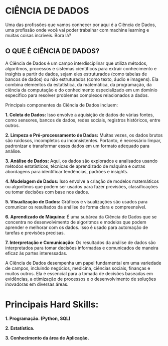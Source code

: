 <h1>CIÊNCIA DE DADOS</h1>
<p>Uma das profissões que vamos conhecer por aqui é a Ciência de Dados, uma profissão onde você vai poder trabalhar com machine learning e muitas coisas incríveis. Bora lá?</p>
<h2> O QUE É CIÊNCIA DE DADOS?</h2>
<p>A Ciência de Dados é um campo interdisciplinar que utiliza métodos, algoritmos, processos e sistemas científicos para extrair conhecimento e insights a partir de dados, sejam eles estruturados (como tabelas de bancos de dados) ou não estruturados (como texto, áudio e imagens). Ela combina elementos da estatística, da matemática, da programação, da ciência da computação e do conhecimento especializado em um domínio específico para resolver problemas complexos relacionados a dados.</p>
<p>Principais componentes da Ciência de Dados incluem:</p>
<p><b>1. Coleta de Dados:</b> Isso envolve a aquisição de dados de várias fontes, como sensores, bancos de dados, redes sociais, registros históricos, entre outros.</p>
<p><b>2. Limpeza e Pré-processamento de Dados:</b> Muitas vezes, os dados brutos são ruidosos, incompletos ou inconsistentes. Portanto, é necessário limpar, padronizar e transformar esses dados em um formato adequado para análise.</p>
<p><b>3. Análise de Dados:</b> Aqui, os dados são explorados e analisados usando métodos estatísticos, técnicas de aprendizado de máquina e outras abordagens para identificar tendências, padrões e insights.</p>
<p><b>4. Modelagem de Dados:</b> Isso envolve a criação de modelos matemáticos ou algoritmos que podem ser usados para fazer previsões, classificações ou tomar decisões com base nos dados.</p>
<p><b>5. Visualização de Dados:</b> Gráficos e visualizações são usados para comunicar os resultados da análise de forma clara e compreensível.</p>
<p><b>6. Aprendizado de Máquina:</b> É uma subárea da Ciência de Dados que se concentra no desenvolvimento de algoritmos e modelos que podem aprender e melhorar com os dados. Isso é usado para automação de tarefas e previsões precisas.</p>
<p><b>7. Interpretação e Comunicação:</b> Os resultados da análise de dados são interpretados para tomar decisões informadas e comunicados de maneira eficaz às partes interessadas.</p>
<p>A Ciência de Dados desempenha um papel fundamental em uma variedade de campos, incluindo negócios, medicina, ciências sociais, finanças e muitos outros. Ela é essencial para a tomada de decisões baseadas em evidências, a otimização de processos e o desenvolvimento de soluções inovadoras em diversas áreas.</p>
<h1>Principais Hard Skills:</h1>
<p><b>1. Programação. (Python, SQL)</b></p>
<p><b>2. Estatística.</b></p>
<p><b>3. Conhecimento da área de Aplicação.</b></p>
